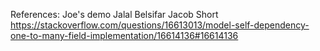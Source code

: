 References:
Joe's demo
Jalal Belsifar
Jacob Short
https://stackoverflow.com/questions/16613013/model-self-dependency-one-to-many-field-implementation/16614136#16614136